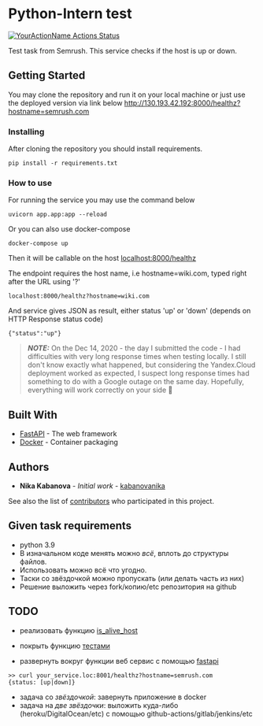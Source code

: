 # Python-Intern test

[![YourActionName Actions Status](https://github.com/kabanovanika/python_intern/workflows/Python-intern%20workflow/badge.svg)](https://github.com/kabanovanika/python_intern/actions)

Test task from Semrush. This service checks if the host is up or down. 

## Getting Started

You may clone the repository and run it on your local machine or just use the deployed version via link below http://130.193.42.192:8000/healthz?hostname=semrush.com


### Installing

After cloning the repository you should install requirements.

```
pip install -r requirements.txt
```

### How to use
For running the service you may use the command below

```
uvicorn app.app:app --reload
```

Or you can also use docker-compose

```
docker-compose up 
```

Then it will be callable on the host [localhost:8000/healthz](localhost:8000/healthz)

The endpoint requires the host name, i.e hostname=wiki.com, typed right after the URL using '?' 

```
localhost:8000/healthz?hostname=wiki.com
```
And service gives JSON as result, either status 'up' or 'down' (depends on HTTP Response status code) 

```
{"status":"up"}
```

> **_NOTE:_**  On the Dec 14, 2020 - the day I submitted the code - I had difficulties with very long response times when testing locally.
I still don't know exactly what happened, but considering the Yandex.Cloud deployment worked as expected,
I suspect long response times had something to do with a Google outage on the same day. Hopefully, everything will work correctly on your side 🤞

## Built With

* [FastAPI](https://fastapi.tiangolo.com/) - The web framework
* [Docker](https://www.docker.com/) - Container packaging

## Authors

* **Nika Kabanova** - *Initial work* - [kabanovanika](https://github.com/PurpleBooth)

See also the list of [contributors](https://github.com/your/project/contributors) who participated in this project.

## Given task requirements

- python 3.9
- В изначальном коде менять можно *всё*, вплоть до структуры файлов. 
- Использовать можно всё что угодно. 
- Таски со звёздочкой можно пропускать (или делать часть из них)
- Решение выложить через fork/копию/etc репозитория на github


## TODO

- реализовать функцию [is_alive_host](app/app.py)

- покрыть функцию [тестами](./tests.py)

- развернуть вокруг функции веб сервис c помощью [fastapi](https://fastapi.tiangolo.com/)
```
>> curl your_service.loc:8001/healthz?hostname=semrush.com
{status: [up|down]}
```

- задача со *звёздочкой*: завернуть приложение в docker
- задача на *две звёздочки*: выложить куда-либо (heroku/DigitalOcean/etc) с помощью github-actions/gitlab/jenkins/etc
